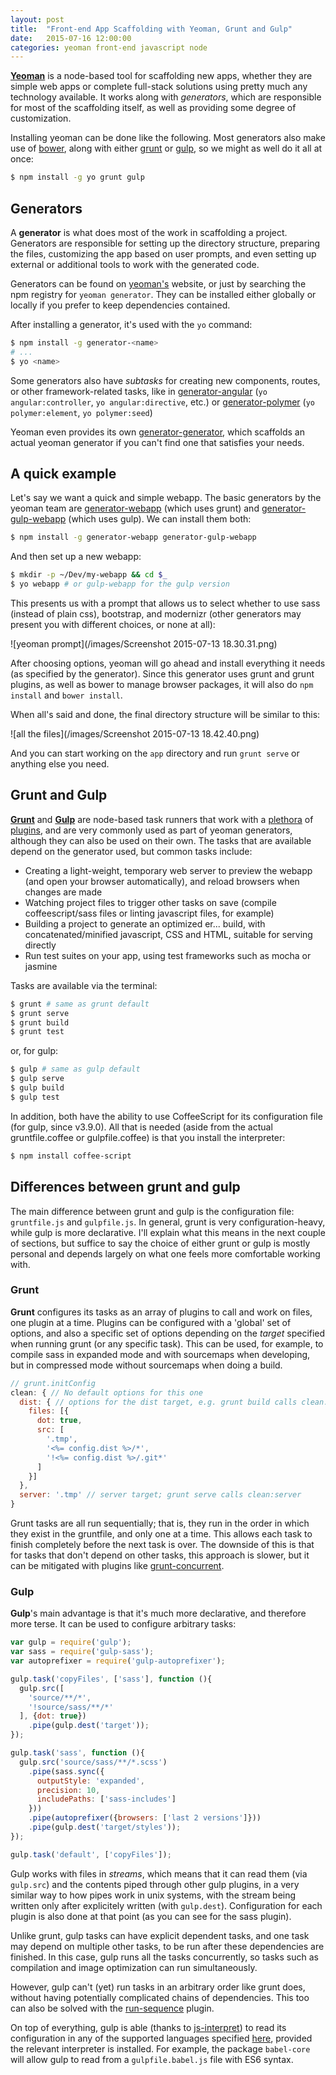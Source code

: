 ```yaml
---
layout: post
title:  "Front-end App Scaffolding with Yeoman, Grunt and Gulp"
date:   2015-07-16 12:00:00
categories: yeoman front-end javascript node
---
```

**[Yeoman](http://yeoman.io)** is a node-based tool for scaffolding new apps, whether they are simple web apps or complete full-stack solutions using pretty much any technology available. It works along with _generators_, which are responsible for most of the scaffolding itself, as well as providing some degree of customization.

Installing yeoman can be done like the following. Most generators also make use of [bower](http://bower.io), along with either [grunt](http://gruntjs.com) or [gulp](http://gulpjs.com), so we might as well do it all at once:

~~~sh
$ npm install -g yo grunt gulp
~~~

## Generators

A **generator** is what does most of the work in scaffolding a project. Generators are responsible for setting up the directory structure, preparing the files, customizing the app based on user prompts, and even setting up external or additional tools to work with the generated code.

Generators can be found on [yeoman's](http://yeoman.io/generators) website, or just by searching the npm registry for `yeoman generator`. They can be installed either globally or locally if you prefer to keep dependencies contained.

After installing a generator, it's used with the `yo` command:

~~~sh
$ npm install -g generator-<name>
# ...
$ yo <name>
~~~

Some generators also have _subtasks_ for creating new components, routes, or other framework-related tasks, like in [generator-angular](https://github.com/yeoman/generator-angular) (`yo angular:controller`, `yo angular:directive`, etc.) or [generator-polymer](https://github.com/yeoman/generator-polymer) (`yo polymer:element`, `yo polymer:seed`)

Yeoman even provides its own [generator-generator](https://github.com/yeoman/generator-generator), which scaffolds an actual yeoman generator if you can't find one that satisfies your needs.

## A quick example

Let's say we want a quick and simple webapp. The basic generators by the yeoman team are [generator-webapp](https://github.com/yeoman/generator-webapp) (which uses grunt) and [generator-gulp-webapp](https://github.com/yeoman/generator-gulp-webapp) (which uses gulp). We can install them both:

~~~sh
$ npm install -g generator-webapp generator-gulp-webapp
~~~

And then set up a new webapp:

~~~sh
$ mkdir -p ~/Dev/my-webapp && cd $_
$ yo webapp # or gulp-webapp for the gulp version
~~~

This presents us with a prompt that allows us to select whether to use sass (instead of plain css), bootstrap, and modernizr (other generators may present you with different choices, or none at all):

![yeoman prompt](/images/Screenshot 2015-07-13 18.30.31.png)

After choosing options, yeoman will go ahead and install everything it needs (as specified by the generator). Since this generator uses grunt and grunt plugins, as well as bower to manage browser packages, it will also do `npm install` and `bower install`.

When all's said and done, the final directory structure will be similar to this:

![all the files](/images/Screenshot 2015-07-13 18.42.40.png)

And you can start working on the `app` directory and run `grunt serve` or anything else you need.


## Grunt and Gulp

**[Grunt](http://gruntjs.com)** and **[Gulp](http://gulpjs.com)** are node-based task runners that work with a [plethora](http://gruntjs.com/plugins) of [plugins](http://gulpjs.com/plugins/), and are very commonly used as part of yeoman generators, although they can also be used on their own. The tasks that are available depend on the generator used, but common tasks include:

* Creating a light-weight, temporary web server to preview the webapp (and open your browser automatically), and reload browsers when changes are made
* Watching project files to trigger other tasks on save (compile coffeescript/sass files or linting javascript files, for example)
* Building a project to generate an optimized er... build, with concatenated/minified javascript, CSS and HTML, suitable for serving directly
* Run test suites on your app, using test frameworks such as mocha or jasmine

Tasks are available via the terminal:

~~~sh
$ grunt # same as grunt default
$ grunt serve
$ grunt build
$ grunt test
~~~

or, for gulp:

~~~sh
$ gulp # same as gulp default
$ gulp serve
$ gulp build
$ gulp test
~~~

In addition, both have the ability to use CoffeeScript for its configuration file (for gulp, since v3.9.0). All that is needed (aside from the actual gruntfile.coffee or gulpfile.coffee) is that you install the interpreter:

~~~sh
$ npm install coffee-script
~~~

## Differences between grunt and gulp

The main difference between grunt and gulp is the configuration file: `gruntfile.js` and `gulpfile.js`. In general, grunt is very configuration-heavy, while gulp is more declarative. I'll explain what this means in the next couple of sections, but suffice to say the choice of either grunt or gulp is mostly personal and depends largely on what one feels more comfortable working with.

### Grunt

**Grunt** configures its tasks as an array of plugins to call and work on files, one plugin at a time. Plugins can be configured with a 'global' set of options, and also a specific set of options depending on the _target_ specified when running grunt (or any specific task). This can be used, for example, to compile sass in expanded mode and with sourcemaps when developing, but in compressed mode without sourcemaps when doing a build.

~~~js
// grunt.initConfig
clean: { // No default options for this one
  dist: { // options for the dist target, e.g. grunt build calls clean:dist
    files: [{
      dot: true,
      src: [
        '.tmp',
        '<%= config.dist %>/*',
        '!<%= config.dist %>/.git*'
      ]
    }]
  },
  server: '.tmp' // server target; grunt serve calls clean:server
}
~~~

Grunt tasks are all run sequentially; that is, they run in the order in which they exist in the gruntfile, and only one at a time. This allows each task to finish completely before the next task is over. The downside of this is that for tasks that don't depend on other tasks, this approach is slower, but it can be mitigated with plugins like [grunt-concurrent](https://github.com/sindresorhus/grunt-concurrent).

### Gulp

**Gulp**'s main advantage is that it's much more declarative, and therefore more terse. It can be used to configure arbitrary tasks:

~~~js
var gulp = require('gulp');
var sass = require('gulp-sass');
var autoprefixer = require('gulp-autoprefixer');

gulp.task('copyFiles', ['sass'], function (){
  gulp.src([
    'source/**/*',
    '!source/sass/**/*'
  ], {dot: true})
    .pipe(gulp.dest('target'));
});

gulp.task('sass', function (){
  gulp.src('source/sass/**/*.scss')
    .pipe(sass.sync({
      outputStyle: 'expanded',
      precision: 10,
      includePaths: ['sass-includes']
    }))
    .pipe(autoprefixer({browsers: ['last 2 versions']}))
    .pipe(gulp.dest('target/styles'));
});

gulp.task('default', ['copyFiles']);
~~~

Gulp works with files in _streams_, which means that it can read them (via `gulp.src`) and the contents piped through other gulp plugins, in a very similar way to how pipes work in unix systems, with the stream being written only after explicitely written (with `gulp.dest`). Configuration for each plugin is also done at that point (as you can see for the sass plugin).

Unlike grunt, gulp tasks can have explicit dependent tasks, and one task may depend on multiple other tasks, to be run after these dependencies are finished. In this case, gulp runs all the tasks concurrently, so tasks such as compilation and image optimization can run simultaneously.

However, gulp can't (yet) run tasks in an arbitrary order like grunt does, without having potentially complicated chains of dependencies. This too can also be solved with the [run-sequence](https://github.com/OverZealous/run-sequence) plugin.

On top of everything, gulp is able (thanks to [js-interpret](https://github.com/tkellen/js-interpret)) to read its configuration in any of the supported languages specified [here](https://github.com/tkellen/js-interpret/blob/master/index.js), provided the relevant interpreter is installed. For example, the package `babel-core` will allow gulp to read from a `gulpfile.babel.js` file with ES6 syntax.
